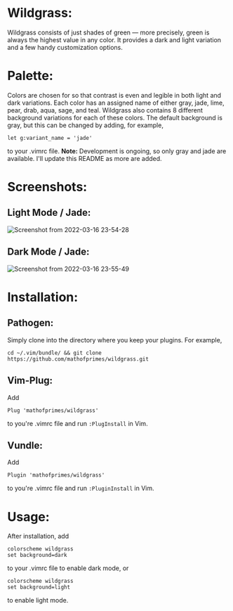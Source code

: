 # Wildgrass:

Wildgrass consists of just shades of green &mdash; more precisely, green is always the highest value in any color. It provides a dark and light variation and a few handy customization options.  

# Palette:

Colors are chosen for so that contrast is even and legible in both light and dark variations. Each color has an assigned name of either gray, jade, lime, pear, drab, aqua, sage, and teal. Wildgrass also contains 8 different background variations for each of these colors. The default background is gray, but this can be changed by adding, for example,

```let g:variant_name = 'jade'```

to your .vimrc file. **Note:** Development is ongoing, so only gray and jade are available. I'll update this README as more are added.

# Screenshots:

## Light Mode / Jade:

![Screenshot from 2022-03-16 23-54-28](https://user-images.githubusercontent.com/74194607/158734138-1d439eb5-15f5-4c97-8599-0dae0e35d8bf.png)

## Dark Mode / Jade: 

![Screenshot from 2022-03-16 23-55-49](https://user-images.githubusercontent.com/74194607/158734146-82bb0686-18a1-46e0-821e-3f93d77e943e.png)

# Installation:

## Pathogen:

Simply clone into the directory where you keep your plugins. For example, 

```
cd ~/.vim/bundle/ && git clone https://github.com/mathofprimes/wildgrass.git
```

## Vim-Plug:

Add 

```Plug 'mathofprimes/wildgrass'``` 

to you're .vimrc file and run ```:PlugInstall``` in Vim.

## Vundle: 

Add 

```Plugin 'mathofprimes/wildgrass'``` 

to you're .vimrc file and run ```:PluginInstall``` in Vim.

# Usage:

After installation, add

```
colorscheme wildgrass
set background=dark
```

to your .vimrc file to enable dark mode, or

```
colorscheme wildgrass
set background=light
```

to enable light mode.
